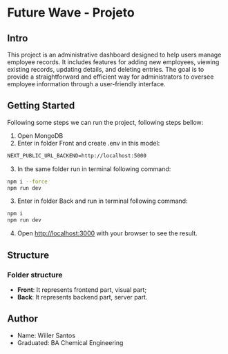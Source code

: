 # Future Wave - Projeto

## Intro

This project is an administrative dashboard designed to help users manage employee records. It includes features for adding new employees, viewing existing records, updating details, and deleting entries. The goal is to provide a straightforward and efficient way for administrators to oversee employee information through a user-friendly interface.

## Getting Started

Following some steps we can run the project, following steps bellow:

1. Open MongoDB
2. Enter in folder Front and create .env in this model:

```txt
NEXT_PUBLIC_URL_BACKEND=http://localhost:5000
```

3. In the same folder run in terminal following command:

```bash
npm i --force
npm run dev
```

3.  Enter in folder Back and run in terminal following command:

```bash
npm i
npm run dev
```

4. Open [http://localhost:3000](http://localhost:3000) with your browser to see the result.

## Structure

### Folder structure

- **Front**: It represents frontend part, visual part;
- **Back**: It represents backend part, server part.

## Author

- Name: Willer Santos
- Graduated: BA Chemical Engineering
